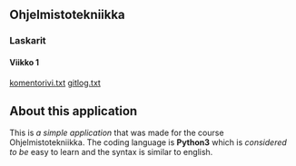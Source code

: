 ## Ohjelmistotekniikka
### Laskarit
#### Viikko 1
[komentorivi.txt](https://github.com/renvik/ot-harjoitustyo/blob/main/laskarit/viikko1/komentorivi.txt)
[gitlog.txt](https://github.com/renvik/ot-harjoitustyo/blob/main/laskarit/viikko1/gitlog.txt)

## About this application
This is *a simple application* that was made for the course Ohjelmistotekniikka.
The coding language is **Python3** which is *considered to be* easy to learn and 
the syntax is similar to english.
